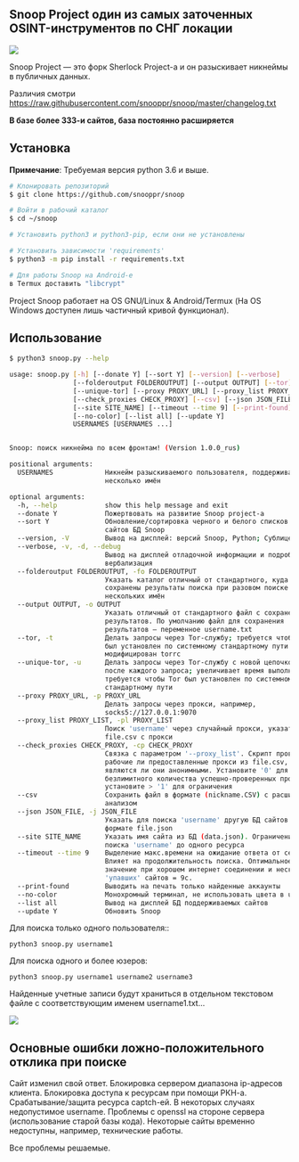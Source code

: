 ## Snoop Project один из самых заточенных OSINT-инструментов по СНГ локации

<img src="https://raw.githubusercontent.com/snooppr/snoop/master/images/snoop.png" />

Snoop Project — это форк Sherlock Project-a и он разыскивает никнеймы в публичных данных.

Различия смотри
https://raw.githubusercontent.com/snooppr/snoop/master/changelog.txt

**В базе более 333-и сайтов, база постоянно расширяется**

## Установка

**Примечание**: Требуемая версия python 3.6 и выше.

```bash
# Клонировать репозиторий
$ git clone https://github.com/snooppr/snoop

# Войти в рабочий каталог
$ cd ~/snoop

# Установить python3 и python3-pip, если они не установлены

# Установить зависимости 'requirements'
$ python3 -m pip install -r requirements.txt

# Для работы Snoop на Android-е
в Termux доставить "libcrypt"
```
Project Snoop работает на OS GNU/Linux & Android/Termux (На OS Windows доступен лишь частичный кривой функционал). 

## Использование

```bash
$ python3 snoop.py --help

usage: snoop.py [-h] [--donate Y] [--sort Y] [--version] [--verbose]
                [--folderoutput FOLDEROUTPUT] [--output OUTPUT] [--tor]
                [--unique-tor] [--proxy PROXY_URL] [--proxy_list PROXY_LIST]
                [--check_proxies CHECK_PROXY] [--csv] [--json JSON_FILE]
                [--site SITE_NAME] [--timeout --time 9] [--print-found]
                [--no-color] [--list all] [--update Y]
                USERNAMES [USERNAMES ...]


Snoop: поиск никнейма по всем фронтам! (Version 1.0.0_rus)

positional arguments:
  USERNAMES             Никнейм разыскиваемого пользователя, поддерживается
                        несколько имён

optional arguments:
  -h, --help            show this help message and exit
  --donate Y            Пожертвовать на развитие Snoop project-а
  --sort Y              Обновление/сортировка черного и белого списков (.json)
                        сайтов БД Snoop
  --version, -V         Вывод на дисплей: версий Snoop, Python; Сублицензии
  --verbose, -v, -d, --debug
                        Вывод на дисплей отладочной информации и подробная её
                        вербализация
  --folderoutput FOLDEROUTPUT, -fo FOLDEROUTPUT
                        Указать каталог отличный от стандартного, куда будут
                        сохранены результаты поиска при разовом поиске
                        нескольких имён
  --output OUTPUT, -o OUTPUT
                        Указать отличный от стандартного файл с сохранением
                        результатов. По умолчанию файл для сохранения
                        результатов — переменное username.txt
  --tor, -t             Делать запросы через Tor-службу; требуется чтобы Tor
                        был установлен по системному стандартному пути и не
                        модифицирован torrc
  --unique-tor, -u      Делать запросы через Tor-службу с новой цепочкой Tor
                        после каждого запроса; увеличивает время выполнения;
                        требуется чтобы Tor был установлен по системному
                        стандартному пути
  --proxy PROXY_URL, -p PROXY_URL
                        Делать запросы через прокси, например,
                        socks5://127.0.0.1:9070
  --proxy_list PROXY_LIST, -pl PROXY_LIST
                        Поиск 'username' через случайный прокси, указать
                        file.csv с прокси
  --check_proxies CHECK_PROXY, -cp CHECK_PROXY
                        Связка с параметром '--proxy_list'. Скрипт проверяет
                        рабочие ли предоставленные прокси из file.csv,
                        являются ли они анонимными. Установите '0' для
                        безлимитного количества успешно-проверенных прокси,
                        установите > '1' для ограничения
  --csv                 Сохранить файл в формате (nickname.CSV) с расширенным
                        анализом
  --json JSON_FILE, -j JSON_FILE
                        Указать для поиска 'username' другую БД сайтов в
                        формате file.json
  --site SITE_NAME      Указать имя сайта из БД (data.json). Ограничение
                        поиска 'username' до одного ресурса
  --timeout --time 9    Выделение макс.времени на ожидание ответа от сервера
                        Влияет на продолжительность поиска. Оптимальное
                        значение при хорошем интернет соединении и нескольких
                        'упавших' сайтов = 9с.
  --print-found         Выводить на печать только найденные аккаунты
  --no-color            Монохромный терминал, не использовать цвета в url
  --list all            Вывод на дисплей БД поддерживаемых сайтов
  --update Y            Обновить Snoop
```

Для поиска только одного пользователя::
```
python3 snoop.py username1
```

Для поиска одного и более юзеров:
```
python3 snoop.py username1 username2 username3
```

Найденные учетные записи будут храниться в отдельном текстовом файле с соответствующим именем username1.txt...

<img src="https://raw.githubusercontent.com/snooppr/snoop/master/images/Run.gif"/>

## Основные ошибки ложно-положительного отклика при поиске
Cайт изменил свой ответ.
Блокировка сервером диапазона ip-адресов клиента.
Блокировка доступа к ресурсам при помощи РКН-а.
Срабатывание/защита ресурса captch-ей.
В некоторых случаях недопустимое username.
Проблемы с openssl на стороне сервера (использование старой базы кода).
Некоторые сайты временно недоступны, например, технические работы.

Все проблемы решаемые.
